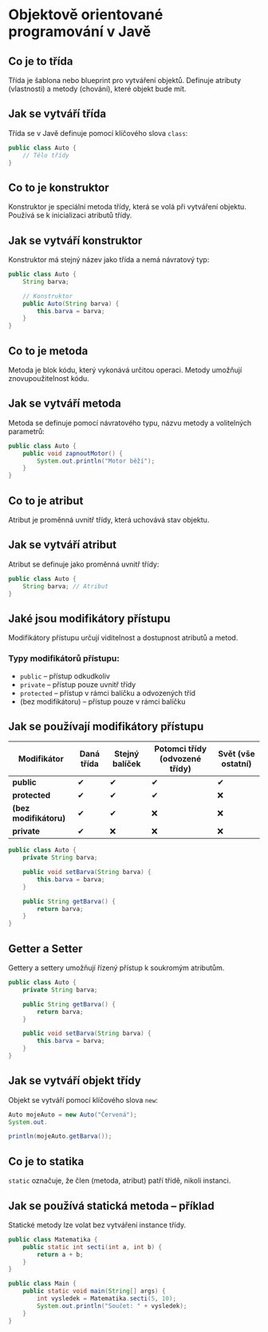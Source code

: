 # Objektově orientované programování v Javě

## Co je to třída

Třída je šablona nebo blueprint pro vytváření objektů. Definuje atributy (vlastnosti) a metody (chování), které objekt
bude mít.

## Jak se vytváří třída

Třída se v Javě definuje pomocí klíčového slova `class`:

```java
public class Auto {
    // Tělo třídy
}
```

## Co to je konstruktor

Konstruktor je speciální metoda třídy, která se volá při vytváření objektu. Používá se k inicializaci atributů třídy.

## Jak se vytváří konstruktor

Konstruktor má stejný název jako třída a nemá návratový typ:

```java
public class Auto {
    String barva;

    // Konstruktor
    public Auto(String barva) {
        this.barva = barva;
    }
}
```

## Co to je metoda

Metoda je blok kódu, který vykonává určitou operaci. Metody umožňují znovupoužitelnost kódu.

## Jak se vytváří metoda

Metoda se definuje pomocí návratového typu, názvu metody a volitelných parametrů:

```java
public class Auto {
    public void zapnoutMotor() {
        System.out.println("Motor běží");
    }
}
```

## Co to je atribut

Atribut je proměnná uvnitř třídy, která uchovává stav objektu.

## Jak se vytváří atribut

Atribut se definuje jako proměnná uvnitř třídy:

```java
public class Auto {
    String barva; // Atribut
}
```

## Jaké jsou modifikátory přístupu

Modifikátory přístupu určují viditelnost a dostupnost atributů a metod.

### Typy modifikátorů přístupu:

- `public` – přístup odkudkoliv
- `private` – přístup pouze uvnitř třídy
- `protected` – přístup v rámci balíčku a odvozených tříd
- (bez modifikátoru) – přístup pouze v rámci balíčku

## Jak se používají modifikátory přístupu

| Modifikátor            | Daná třída | Stejný balíček | Potomci třídy (odvozené třídy) | Svět (vše ostatní) |
|------------------------|------------|----------------|--------------------------------|--------------------|
| **public**             | ✔          | ✔              | ✔                              | ✔                  |
| **protected**          | ✔          | ✔              | ✔                              | ❌                  |
| **(bez modifikátoru)** | ✔          | ✔              | ❌                              | ❌                  |
| **private**            | ✔          | ❌              | ❌                              | ❌                  |

```java
public class Auto {
    private String barva;

    public void setBarva(String barva) {
        this.barva = barva;
    }

    public String getBarva() {
        return barva;
    }
}
```

## Getter a Setter

Gettery a settery umožňují řízený přístup k soukromým atributům.

```java
public class Auto {
    private String barva;

    public String getBarva() {
        return barva;
    }

    public void setBarva(String barva) {
        this.barva = barva;
    }
}
```

## Jak se vytváří objekt třídy

Objekt se vytváří pomocí klíčového slova `new`:

```java
Auto mojeAuto = new Auto("Červená");
System.out.

println(mojeAuto.getBarva());
```

## Co je to statika

`static` označuje, že člen (metoda, atribut) patří třídě, nikoli instanci.

## Jak se používá statická metoda – příklad

Statické metody lze volat bez vytváření instance třídy.

```java
public class Matematika {
    public static int secti(int a, int b) {
        return a + b;
    }
}

public class Main {
    public static void main(String[] args) {
        int vysledek = Matematika.secti(5, 10);
        System.out.println("Součet: " + vysledek);
    }
}
```

